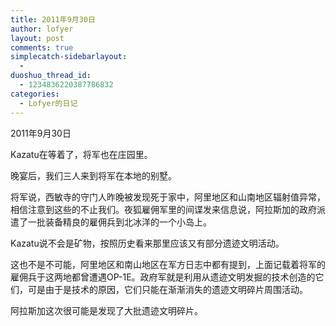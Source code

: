 ```yaml
---
title: 2011年9月30日
author: lofyer
layout: post
comments: true
simplecatch-sidebarlayout:
  - 
duoshuo_thread_id:
  - 1234836220387786832
categories:
  - Lofyer的日记
---
```

2011年9月30日

Kazatu在等着了，将军也在庄园里。

晚宴后，我们三人来到将军在本地的别墅。

将军说，西敏寺的守门人昨晚被发现死于家中，阿里地区和山南地区辐射值异常，相信注意到这些的不止我们。夜狐雇佣军里的间谍发来信息说，阿拉斯加的政府派遣了一批装备精良的雇佣兵到北冰洋的一个小岛上。

Kazatu说不会是矿物，按照历史看来那里应该又有部分遗迹文明活动。

这也不是不可能，阿里地区和南山地区在军方日志中都有提到，上面记载着将军的雇佣兵于这两地都曾遭遇OP-1E。政府军就是利用从遗迹文明发掘的技术创造的它们，可是由于是技术的原因，它们只能在渐渐消失的遗迹文明碎片周围活动。

阿拉斯加这次很可能是发现了大批遗迹文明碎片。